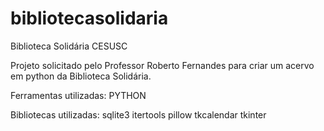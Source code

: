 # bibliotecasolidaria
Biblioteca Solidária CESUSC

Projeto solicitado pelo Professor Roberto Fernandes para criar um acervo em python da Biblioteca Solidária.

Ferramentas utilizadas:
PYTHON

Bibliotecas utilizadas:
sqlite3
itertools
pillow
tkcalendar
tkinter
